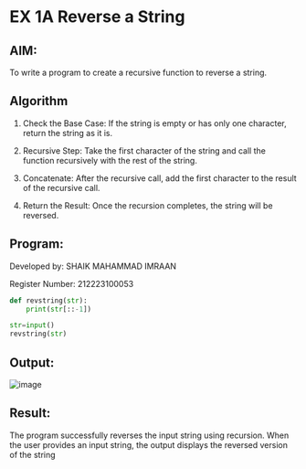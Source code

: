 # EX 1A Reverse a String

## AIM:
To write a program to create a recursive function to reverse a string.

## Algorithm
1. Check the Base Case: If the string is empty or has only one character, return the string as it is.

2. Recursive Step: Take the first character of the string and call the function recursively with the rest of the string.

3. Concatenate: After the recursive call, add the first character to the result of the recursive call.

4. Return the Result: Once the recursion completes, the string will be reversed.  

## Program:
Developed by: SHAIK MAHAMMAD IMRAAN

Register Number: 212223100053

```python
def revstring(str):
    print(str[::-1])

str=input()
revstring(str)

```

## Output:
![image](https://github.com/user-attachments/assets/ca1a5f88-7fba-4857-b058-0dbba7650e3a)



## Result:
The program successfully reverses the input string using recursion. When the user provides an input string, the output displays the reversed version of the string
